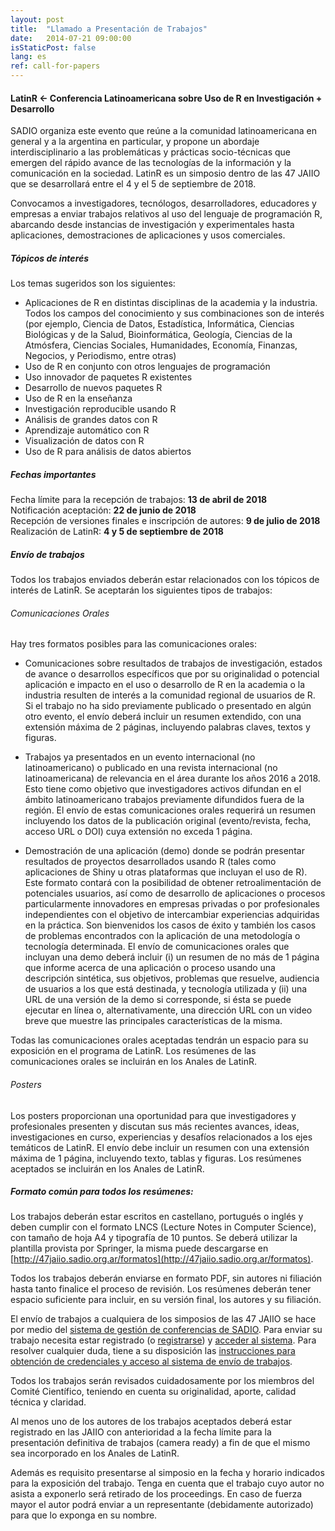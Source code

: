 ```yaml
---
layout: post
title:  "Llamado a Presentación de Trabajos"
date:   2014-07-21 09:00:00
isStaticPost: false
lang: es
ref: call-for-papers
---
```


#### LatinR <- Conferencia Latinoamericana sobre Uso de R en Investigación + Desarrollo


SADIO organiza este evento que reúne a la comunidad latinoamericana en general y a la argentina en particular, y propone un abordaje interdisciplinario a las problemáticas y prácticas socio-técnicas que emergen del rápido avance de las tecnologías de la información y la comunicación en la sociedad. LatinR es un simposio dentro de las 47 JAIIO que se desarrollará entre el 4 y el 5 de septiembre de 2018.

Convocamos a investigadores, tecnólogos, desarrolladores, educadores y empresas a enviar trabajos relativos al uso del lenguaje de programación R, abarcando desde instancias de investigación y experimentales hasta aplicaciones, demostraciones de aplicaciones y usos comerciales.

##### Tópicos de interés

Los temas sugeridos son los siguientes:
* Aplicaciones de R en distintas disciplinas de la academia y la industria. Todos los campos del conocimiento y sus combinaciones son de interés (por ejemplo, Ciencia de Datos, Estadística, Informática, Ciencias Biológicas y de la Salud, Bioinformática, Geología, Ciencias de la Atmósfera, Ciencias Sociales, Humanidades, Economía, Finanzas, Negocios, y Periodismo, entre otras)
* Uso de R en conjunto con otros lenguajes de programación
* Uso innovador de paquetes R existentes
* Desarrollo de nuevos paquetes R 
* Uso de R en la enseñanza
* Investigación  reproducible usando R
* Análisis de grandes datos con R
* Aprendizaje automático con R
* Visualización de datos con R
* Uso de R para análisis de datos abiertos

##### Fechas importantes

Fecha límite para la recepción de trabajos: **13 de abril de 2018**   
Notificación aceptación: **22 de junio de 2018**   
Recepción de versiones finales e inscripción de autores: **9 de julio de 2018**   
Realización de LatinR: **4 y 5 de septiembre de 2018**

##### Envío de trabajos

Todos los trabajos enviados deberán estar relacionados con los tópicos de interés de LatinR. Se aceptarán los siguientes tipos de trabajos:

###### Comunicaciones Orales

Hay tres formatos posibles para las comunicaciones orales:

* Comunicaciones sobre resultados de trabajos de investigación, estados de avance o desarrollos específicos que por su originalidad o potencial aplicación e impacto en el uso o desarrollo de R en la academia o la industria resulten de interés a la comunidad regional de usuarios de R. Si el trabajo no ha sido previamente publicado o presentado en algún otro evento, el envío deberá incluir un resumen extendido, con una extensión máxima de 2 páginas, incluyendo palabras claves, textos y figuras. 

* Trabajos ya presentados en un evento internacional (no latinoamericano) o publicado en una revista internacional (no latinoamericana) de relevancia en el área durante los años 2016 a 2018. Esto tiene como objetivo que investigadores activos difundan en el ámbito latinoamericano trabajos previamente difundidos fuera de la región. El envío de estas comunicaciones orales requerirá un resumen incluyendo los datos de la publicación original (evento/revista, fecha, acceso URL o DOI) cuya extensión no exceda 1 página.

* Demostración de una aplicación (demo) donde se podrán presentar resultados de proyectos desarrollados usando R (tales como aplicaciones de Shiny u otras plataformas que incluyan el uso de R). Este formato contará con la posibilidad de obtener retroalimentación de potenciales usuarios, así como de desarrollo de aplicaciones o procesos particularmente innovadores en empresas privadas o por profesionales independientes con el objetivo de intercambiar experiencias adquiridas en la práctica. Son bienvenidos los casos de éxito y también los casos de problemas encontrados con la aplicación de una metodología o tecnología determinada. El envío de comunicaciones orales que incluyan una demo deberá incluir (i) un resumen de no más de 1 página que informe acerca de una aplicación o proceso usando una descripción sintética, sus objetivos, problemas que resuelve, audiencia de usuarios a los que está destinada, y tecnología utilizada y (ii) una URL de una versión de la demo si corresponde, si ésta se puede ejecutar en línea o, alternativamente, una dirección URL con un video breve que muestre las principales características de la misma. 

Todas las comunicaciones orales aceptadas tendrán un espacio para su exposición en el programa de LatinR. Los resúmenes de las comunicaciones orales se incluirán en los Anales de LatinR.

###### Posters

Los posters proporcionan una oportunidad para que investigadores y profesionales presenten y discutan sus más recientes avances, ideas, investigaciones en curso, experiencias y desafíos relacionados a los ejes temáticos de LatinR. El envío debe incluir un resumen con una extensión máxima de 1 página, incluyendo texto, tablas y figuras. Los resúmenes aceptados se incluirán en los Anales de LatinR. 

##### Formato común para todos los resúmenes:

Los trabajos deberán estar escritos en castellano, portugués o inglés y deben cumplir con el formato LNCS (Lecture Notes in Computer Science), con tamaño de hoja A4 y tipografía de 10 puntos. Se deberá utilizar la plantilla provista por Springer, la misma puede descargarse en [http://47jaiio.sadio.org.ar/formatos](http://47jaiio.sadio.org.ar/formatos).

Todos los trabajos deberán enviarse en formato PDF, sin autores ni filiación hasta tanto finalice el proceso de revisión. Los resúmenes deberán tener espacio suficiente para incluir, en su versión final, los autores y su filiación. 

El envío de trabajos a cualquiera de los simposios de las 47 JAIIO se hace por medio del [sistema de gestión de conferencias de SADIO](http://sgc.sadio.org.ar/sgc/index.php). Para enviar su trabajo necesita estar registrado (o [registrarse](http://sgc.sadio.org.ar/sgc/index.php/index/index/user/account)) y [acceder al sistema](http://sgc.sadio.org.ar/sgc/index.php/index/index/login). Para resolver cualquier duda, tiene a su disposición las [instrucciones para obtención de credenciales y acceso al sistema de envío de trabajos](http://47jaiio.sadio.org.ar/index.php?q=envio-trabajos).

Todos los trabajos serán revisados cuidadosamente por los miembros del Comité Científico, teniendo en cuenta su originalidad, aporte, calidad técnica y claridad.

Al menos uno de los autores de los trabajos aceptados deberá estar registrado en las JAIIO con anterioridad a la fecha límite para la presentación definitiva de trabajos (camera ready) a fin de que el mismo sea incorporado en los Anales de LatinR. 

Además es requisito presentarse al simposio en la fecha y horario indicados para la exposición del trabajo. Tenga en cuenta que el trabajo cuyo autor no asista a  exponerlo será retirado de los proceedings. En caso de fuerza mayor el autor podrá enviar a un representante (debidamente autorizado) para que lo exponga en su nombre.

